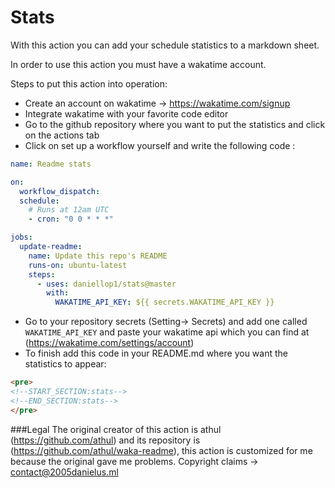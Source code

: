# Stats

With this action you can add your schedule statistics to a markdown sheet.

In order to use this action you must have a wakatime account.

Steps to put this action into operation:

* Create an account on wakatime -> https://wakatime.com/signup
* Integrate wakatime with your favorite code editor
* Go to the github repository where you want to put the statistics and click on the actions tab
* Click on set up a workflow yourself and write the following code : 
```yml
name: Readme stats

on:
  workflow_dispatch:
  schedule:
    # Runs at 12am UTC
    - cron: "0 0 * * *"

jobs:
  update-readme:
    name: Update this repo's README
    runs-on: ubuntu-latest
    steps:
      - uses: daniellop1/stats@master
        with:
          WAKATIME_API_KEY: ${{ secrets.WAKATIME_API_KEY }}
 ```

* Go to your repository secrets (Setting-> Secrets) and add one called `WAKATIME_API_KEY` and paste your wakatime api which you can find at (https://wakatime.com/settings/account)
* To finish add this code in your README.md where you want the statistics to appear:

```md
<pre>
<!--START_SECTION:stats-->
<!--END_SECTION:stats-->
</pre>
```



###Legal
The original creator of this action is athul (https://github.com/athul) and its repository is (https://github.com/athul/waka-readme), this action is customized for me because the original gave me problems. Copyright claims -> contact@2005danielus.ml

